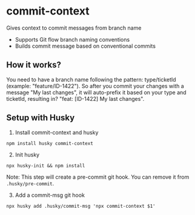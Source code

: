 # commit-context
Gives context to commit messages from branch name

- Supports Git flow branch naming conventions
- Builds commit message based on conventional commits

## How it works?

You need to have a branch name following the pattern: type/ticketId (example: "feature/ID-1422"). So after you commit your changes with a message "My last changes", it will auto-prefix it based on your type and ticketId, resulting in? "feat: [ID-1422] My last changes".

## Setup with Husky

1. Install commit-context and husky
```
npm install husky commit-context
```

2. Init husky
```
npx husky-init && npm install 
```
Note: This step will create a pre-commit git hook. You can remove it from `.husky/pre-commit`.

3. Add a commit-msg git hook
```
npx husky add .husky/commit-msg 'npx commit-context $1' 
```